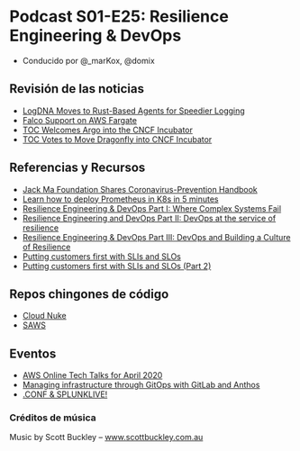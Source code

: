 # Podcast S01-E25: Resilience Engineering & DevOps

- Conducido por @_marKox, @domix

## Revisión de las noticias

- [LogDNA Moves to Rust-Based Agents for Speedier Logging](https://thenewstack.io/logdna-moves-to-rust-based-agents-for-speedier-logging/)
- [Falco Support on AWS Fargate](https://sysdig.com/blog/falco-support-on-aws-fargate/)
- [TOC Welcomes Argo into the CNCF Incubator](https://www.cncf.io/blog/2020/04/07/toc-welcomes-argo-into-the-cncf-incubator/)
- [TOC Votes to Move Dragonfly into CNCF Incubator](https://www.cncf.io/blog/2020/04/09/toc-votes-to-move-dragonfly-into-cncf-incubator/)

## Referencias y Recursos

- [Jack Ma Foundation Shares Coronavirus-Prevention Handbook](https://www.alizila.com/jack-ma-foundation-shares-coronavirus-prevention-handbook/)
- [Learn how to deploy Prometheus in K8s in 5 minutes](https://medium.com/python-for-the-utopian/learn-how-to-deploy-prometheus-in-k8s-in-5-minutes-99562d8a1940)
- [Resilience Engineering & DevOps Part I: Where Complex Systems Fail](https://thechief.io/c/editorial/resilience-engineering-devops-part-i-where-complex-systems-fail/)
- [Resilience Engineering and DevOps Part II: DevOps at the service of resilience](https://thechief.io/c/editorial/resilience-engineering-devops-part-i-where-complex-systems-fail/)
- [Resilience Engineering & DevOps Part III: DevOps and Building a Culture of Resilience](https://thechief.io/c/editorial/resilience-engineering-devops-part-iii-building-culture-resilience/)
- [Putting customers first with SLIs and SLOs](https://medium.com/the-telegraph-engineering/putting-customers-first-with-slis-and-slos-15352f9b6cbc)
- [Putting customers first with SLIs and SLOs (Part 2)](https://medium.com/the-telegraph-engineering/putting-customers-first-with-slis-and-slos-part-2-6b5c2452aecd)

## Repos chingones de código

- [Cloud Nuke](https://github.com/gruntwork-io/cloud-nuke)
- [SAWS](https://github.com/donnemartin/saws)

## Eventos

- [AWS Online Tech Talks for April 2020](https://aws.amazon.com/blogs/aws/aws-online-tech-talks-for-april-2020/)
- [Managing infrastructure through GitOps with GitLab and Anthos](https://about.gitlab.com/webcast/gitops-gitlab-anthos/)
- [.CONF & SPLUNKLIVE!](https://www.splunk.com/en_us/blog/conf-splunklive/going-all-in-on-conf20-why-we-decided-to-go-virtual.html)


### Créditos de música

Music by Scott Buckley – www.scottbuckley.com.au